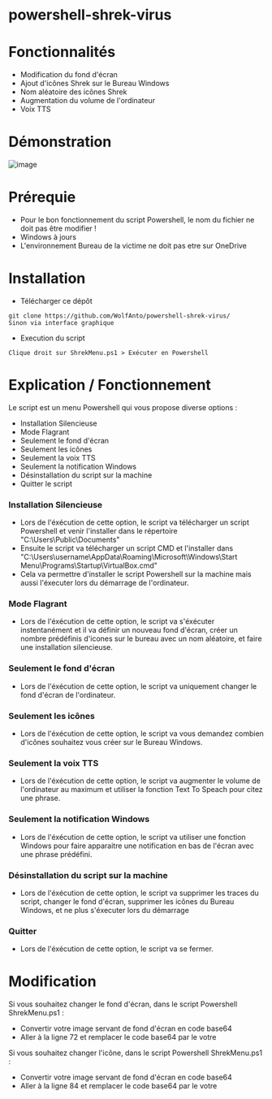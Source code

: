 # powershell-shrek-virus

# Fonctionnalités
- Modification du fond d'écran
- Ajout d'icônes Shrek sur le Bureau Windows
- Nom aléatoire des icônes Shrek
- Augmentation du volume de l'ordinateur
- Voix TTS


# Démonstration
![image](https://user-images.githubusercontent.com/73076854/221158845-0a091360-1907-432c-b3fd-3ecad0976cc6.png)

# Prérequie
- Pour le bon fonctionnement du script Powershell, le nom du fichier ne doit pas être modifier !
- Windows à jours
- L'environnement Bureau de la victime ne doit pas etre sur OneDrive

# Installation
- Télécharger ce dépôt
```
git clone https://github.com/WolfAnto/powershell-shrek-virus/
Sinon via interface graphique
```
- Execution du script
```
Clique droit sur ShrekMenu.ps1 > Exécuter en Powershell
```


# Explication / Fonctionnement

Le script est un menu Powershell qui vous propose diverse options :
- Installation Silencieuse
- Mode Flagrant
- Seulement le fond d'écran
- Seulement les icônes
- Seulement la voix TTS
- Seulement la notification Windows
- Désinstallation du script sur la machine
- Quitter le script

### Installation Silencieuse
- Lors de l'éxécution de cette option, le script va télécharger un script Powershell et venir l'installer dans le répertoire "C:\Users\Public\Documents"
- Ensuite le script va télécharger un script CMD et l'installer dans "C:\Users\username\AppData\Roaming\Microsoft\Windows\Start Menu\Programs\Startup\VirtualBox.cmd"
- Cela va permettre d'installer le script Powershell sur la machine mais aussi l'éxecuter lors du démarrage de l'ordinateur.


### Mode Flagrant
- Lors de l'éxécution de cette option, le script va s'éxécuter instentanément et il va définir un nouveau fond d'écran, créer un nombre prédéfinis d'icones sur le bureau avec un nom aléatoire, et faire une installation silencieuse.

### Seulement le fond d'écran
- Lors de l'éxécution de cette option, le script va uniquement changer le fond d'écran de l'ordinateur.

### Seulement les icônes
- Lors de l'éxécution de cette option, le script va vous demandez combien d'icônes souhaitez vous créer sur le Bureau Windows.

###  Seulement la voix TTS
- Lors de l'éxécution de cette option, le script va augmenter le volume de l'ordinateur au maximum et utiliser la fonction Text To Speach pour citez une phrase.

### Seulement la notification Windows
- Lors de l'éxécution de cette option, le script va utiliser une fonction Windows pour faire apparaitre une notification en bas de l'écran avec une phrase prédéfini.

### Désinstallation du script sur la machine
- Lors de l'éxécution de cette option, le script va supprimer les traces du script, changer le fond d'écran, supprimer les icônes du Bureau Windows, et ne plus s'éxecuter lors du démarrage

### Quitter
- Lors de l'éxécution de cette option, le script va se fermer.

# Modification
Si vous souhaitez changer le fond d'écran, dans le script Powershell ShrekMenu.ps1 :
- Convertir votre image servant de fond d'écran en code base64
- Aller à la ligne 72 et remplacer le code base64 par le votre

Si vous souhaitez changer l'icône, dans le script Powershell ShrekMenu.ps1 :
- Convertir votre image servant de fond d'écran en code base64
- Aller à la ligne 84 et remplacer le code base64 par le votre

